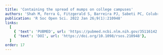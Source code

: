 ```yaml
---
title: 'Containing the spread of mumps on college campuses'
authors: 'Shah M, Ferra G, Fitzgerald S, Barreira PJ, Sabeti PC, Colubri A'
publication: 'R Soc Open Sci. 2022 Jan 26;9(1):210948'
links:
  [
    { 'text': 'PUBMED', url: 'https://pubmed.ncbi.nlm.nih.gov/35116142'},
    { 'text': 'DOI', url: 'https://doi.org/10.1098/rsos.210948'},
  ]
order: 17
---
```

